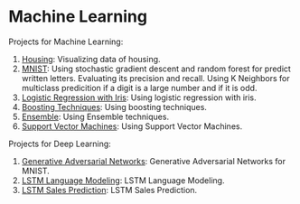 # Machine Learning

Projects for Machine Learning:

1. [Housing](https://github.com/kashmawy/ml_housing/Housing.ipynb): Visualizing data of housing.
2. [MNIST](https://github.com/kashmawy/ml_random_forest/MNIST.ipynb): Using stochastic gradient descent and random forest for predict written letters. Evaluating its precision and recall. Using K Neighbors for multiclass predicition if a digit is a large number and if it is odd.
3. [Logistic Regression with Iris](https://github.com/kashmawy/ml_logistic_regression/iris_logistic_regression.ipynb): Using logistic regression with iris.
4. [Boosting Techniques](https://github.com/kashmawy/ml_boosting/Boosting.ipynb): Using boosting techniques.
5. [Ensemble](https://github.com/kashmawy/ml_ensemble/Ensemble.ipynb): Using Ensemble techniques.
6. [Support Vector Machines](https://github.com/kashmawy/ml_svm/SVM.ipynb): Using Support Vector Machines.

Projects for Deep Learning:

1. [Generative Adversarial Networks](https://github.com/kashmawy/ml_gan/): Generative Adversarial Networks for MNIST.
2. [LSTM Language Modeling](https://github.com/kashmawy/ml_lstm_language_modeling): LSTM Language Modeling.
3. [LSTM Sales Prediction](https://github.com/kashmawy/ml_lstm_sales_prediction): LSTM Sales Prediction.
